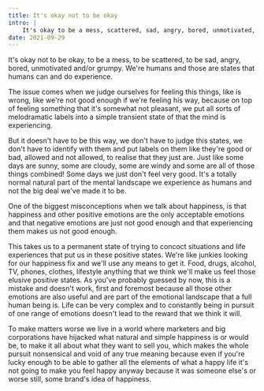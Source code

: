 ```yaml
---
title: It's okay not to be okay
intro: |
    It's okay to be a mess, scattered, sad, angry, bored, unmotivated, and/or grumpy. We're human and those are states that humans can and do experience.
date: 2021-09-29
---
```


It's okay not to be okay, to be a mess, to be scattered, to be sad, angry, bored, unmotivated and/or grumpy. We're humans and those are states that humans can and do experience.

The issue comes when we judge ourselves for feeling this things, like is wrong, like we're not good enough if we're feeling his way, because on top of feeling something that it's somewhat not pleasant, we put all sorts of melodramatic labels into a simple transient state of that the mind is experiencing.

But it doesn't have to be this way, we don't have to judge this states, we don't have to identify with them and put labels on them like they're good or bad, allowed and not allowed, to realise that they just are. Just like some days are sunny, some are cloudy, some are windy and some are all of those things combined! Some days we just don't feel very good. It's a totally normal natural part of the mental landscape we experience as humans and not the big deal we've made it to be.

One of the biggest misconceptions when we talk about happiness, is that happiness and other positive emotions are the only acceptable emotions and that negative emotions are just not good enough and that experiencing them makes us not good enough.

This takes us to a permanent state of trying to concoct situations and life experiences that put us in these positive states. We're like junkies looking for our happiness fix and we'll use any means to get it. Food, drugs, alcohol, TV, phones, clothes, lifestyle anything that we think we'll make us feel those elusive positive states. As you've probably guessed by now, this is a mistake and doesn't work, first and foremost because all those other emotions are also useful and are part of the emotional landscape that a full human being is. Life can be very complex and to constantly being in pursuit of one range of emotions doesn't lead to the reward that we think it will.

To make matters worse we live in a world where marketers and big corporations have hijacked what natural and simple happiness is or would be, to make it all about what they want to sell you, which makes the whole pursuit nonsensical and void of any true meaning because even if you're lucky enough to be able to gather all the elements of what a happy life it's not going to make you feel happy anyway because it was someone else's or worse still, some brand's idea of happiness.

